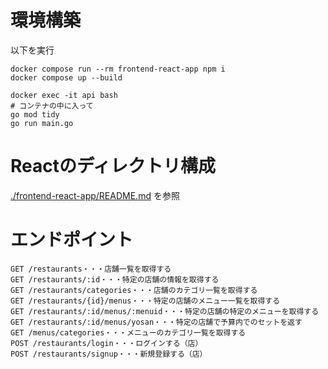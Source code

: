 # 環境構築

以下を実行

```
docker compose run --rm frontend-react-app npm i
docker compose up --build

docker exec -it api bash
# コンテナの中に入って
go mod tidy
go run main.go
```

# Reactのディレクトリ構成

[./frontend-react-app/README.md](./frontend-react-app/README.md) を参照

# エンドポイント

```
GET /restaurants・・・店舗一覧を取得する
GET /restaurants/:id・・・特定の店舗の情報を取得する
GET /restaurants/categories・・・店舗のカテゴリ一覧を取得する
GET /restaurants/{id}/menus・・・特定の店舗のメニュー一覧を取得する
GET /restaurants/:id/menus/:menuid・・・特定の店舗の特定のメニューを取得する
GET /restaurants/:id/menus/yosan・・・特定の店舗で予算内でのセットを返す
GET /menus/categories・・・メニューのカテゴリ一覧を取得する
POST /restaurants/login・・・ログインする（店）
POST /restaurants/signup・・・新規登録する（店）
```